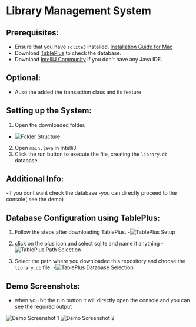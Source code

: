 # Library Management System
 
## Prerequisites:
- Ensure that you have `sqlite3` installed. [Installation Guide for Mac](https://youtu.be/PC4phLbiZgk?si=gqEe_SNCoSDW_s2s)
- Download [TablePlus](https://tableplus.com/) to check the database.
- Download [IntelliJ Community](https://www.jetbrains.com/idea/download/) if you don't have any Java IDE.
## Optional:
- ALso the added the transaction class and its feature

## Setting up the System:

1. Open the downloaded folder.
  - ![Folder Structure](https://github.com/gulshantelkar/Library_management/assets/99161604/42cff3f0-bcc4-45ba-af3f-41e1e76df9a2)

2. Open `main.java` in IntelliJ.
3. Click the run button to execute the file, creating the `library.db` database.
   
## Additional Info:
-if you dont want check the database 
-you can directly proceed to the console( see the demo) 

## Database Configuration using TablePlus:

1. Follow the steps after downloading TablePlus.
   -![TablePlus Setup](https://github.com/gulshantelkar/Library_management/assets/99161604/7c81b7da-f76d-42a3-acec-70301f597572)

2. click on the plus icon and select sqlite and name it anything
   -![TablePlus Path Selection](https://github.com/gulshantelkar/Library_management/assets/99161604/6db70180-8319-43be-b630-e005056e6ca5)
   
1. Select the path where you downloaded this repository and choose the `library.db` file.
   -![TablePlus Database Selection](https://github.com/gulshantelkar/Library_management/assets/99161604/ee9e8e5a-5969-4bc1-a487-c9425e0048c9)

## Demo Screenshots:
- when you hit the run button it will directly open the console and you can see the required output 

![Demo Screenshot 1](https://github.com/gulshantelkar/Library_management/assets/99161604/37613226-99be-4162-9081-c6c1d46069aa)
![Demo Screenshot 2](https://github.com/gulshantelkar/Library_management/assets/99161604/853bb994-0dc0-41a6-8aa0-114b57e7c710)
